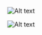 ![Alt text](https://github.com/opafin/Buutti_Full_Stack_Bootcamp/blob/main/Lecture_09/Assignment9.09/__tests__/testExample.png?raw=true)

![Alt text](https://github.com/opafin/Buutti_Full_Stack_Bootcamp/blob/main/Lecture_09/Assignment9.09/public/publicExample.jpg?raw=true)
